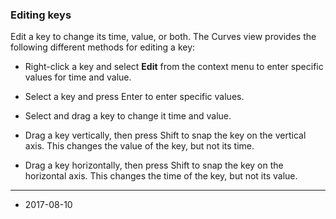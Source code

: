 ### Editing keys

Edit a key to change its time, value, or both. The Curves view provides the following different methods for editing a key:

* Right-click a key and select __Edit__ from the context menu to enter specific values for time and value.

* Select a key and press Enter to enter specific values.

* Select and drag a key to change it time and value.

* Drag a key vertically, then press Shift to snap the key on the vertical axis. This changes the value of the key, but not its time. 

* Drag a key horizontally, then press Shift to snap the key on the horizontal axis. This changes the time of the key, but not its value. 

---
* <span class="page-edit">2017-08-10  <!-- include IncludeTextNewPageSomeEdit --></span>